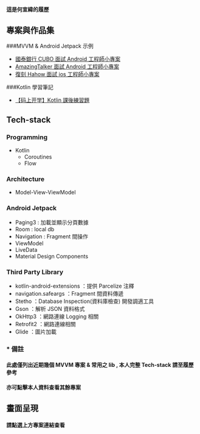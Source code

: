#### 這是何宣緯的履歷

## 專案與作品集

###MVVM & Android Jetpack 示例

* [國泰銀行 CUBO 面試 Android 工程師小專案](https://github.com/azrael8576/cathaybk-recruit-android)
* [AmazingTalker 面試 Android 工程師小專案](https://github.com/azrael8576/amazingtalker-recruit-android)
* [復刻 Hahow 面試 ios 工程師小專案](https://github.com/azrael8576/hahow-recruit-android)

###Kotlin 學習筆記
* [【码上开学】Kotlin 課後練習題](https://github.com/azrael8576/KaixueioKotlinExercise)


## Tech-stack

### Programming
* Kotlin
	* Coroutines
	* Flow

### Architecture
* Model-View-ViewModel

### Android Jetpack
* Paging3 : 加載並顯示分頁數據
* Room : local db
* Navigation : Fragment 間操作
* ViewModel
* LiveData
* Material Design Components

### Third Party Library
* kotlin-android-extensions ：提供 Parcelize 注釋
* navigation.safeargs ：Fragment 間資料傳遞
* Stetho ：Database Inspection(資料庫檢查) 開發調適工具
* Gson ：解析 JSON 資料格式
* OkHttp3 ：網路連線 Logging 相關
* Retrofit2 ：網路連線相關
* Glide ：圖片加載


### * 備註
#### 此處僅列出近期幾個 MVVM 專案 & 常用之 lib , 本人完整 Tech-stack 請至履歷參考
#### 亦可點擊本人資料查看其餘專案


##  畫面呈現
#### 請點選上方專案連結查看
